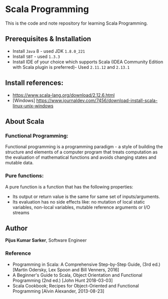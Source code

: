 # Scala Programming
This is the code and note repository for learning Scala Programming.

## Prerequisites & Installation
* Install `Java` 8 - used JDK `1.8.0_221`
* Install `SBT` - used `1.3.3`
* Install IDE of your choice which supports Scala (IDEA Community Edition with Scala plugin is preferred)- Used `2.11.12` and `2.13.1`

## Install references:
* https://www.scala-lang.org/download/2.12.6.html
* [Windows] https://www.journaldev.com/7456/download-install-scala-linux-unix-windows

## About Scala
### Functional Programming: 
Functional programming is a programming paradigm - a style of building the structure and elements of a computer program that treats computation as the evaluation of mathematical functions and avoids changing states and mutable data. 

### Pure functions:
A pure function is a function that has the following properties:

  - Its output or return value is the same for same set of inputs/arguments.
  - Its evaluation has no side effects like: no mutation of local static variables, non-local variables, mutable reference arguments or I/O streams


## Author
**Pijus Kumar Sarker**, Software Engineer

### Reference
* Programming in Scala: A Comprehensive Step-by-Step Guide, (3rd ed.) [Martin Odersky, Lex Spoon and Bill Venners, 2016]
* A Beginner's Guide to Scala, Object Orientation and Functional Programming (2nd ed.) [John Hunt 2018-03-03]
* Scala Cookbook; Recipes for Object-Oriented and Functional Programming [Alvin Alexander, 2013-08-23]
